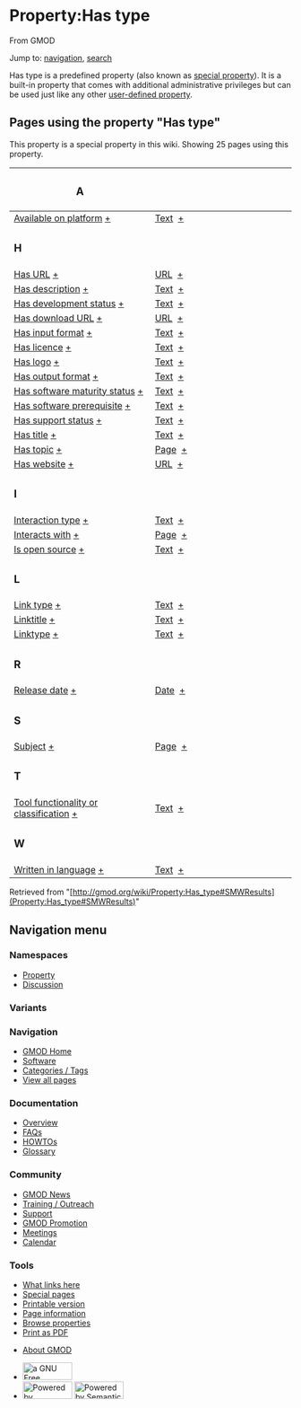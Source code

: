 <div id="mw-page-base" class="noprint">

</div>

<div id="mw-head-base" class="noprint">

</div>

<div id="content" class="mw-body" role="main">

<span id="top"></span>

<div id="mw-js-message" style="display:none;">

</div>



# <span dir="auto">Property:Has type</span>

<div id="bodyContent">

<div id="siteSub">

From GMOD

</div>

<div id="contentSub">

</div>

<div id="jump-to-nav" class="mw-jump">

Jump to: [navigation](#mw-navigation), [search](#p-search)

</div>

<div id="mw-content-text">

<div class="smw-pa-property-predefined-intro">

Has type is a predefined property (also known as <a
href="https://www.semantic-mediawiki.org/wiki/Help:Special_properties"
class="external text" rel="nofollow">special property</a>). It is a
built-in property that comes with additional administrative privileges
but can be used just like any other
<a href="https://www.semantic-mediawiki.org/wiki/Property"
class="external text" rel="nofollow">user-defined property</a>.

</div>

  
<span id="SMWResults"></span>

<div id="mw-pages">

## Pages using the property "Has type"

This property is a special property in this wiki. Showing 25 pages using
this property.

<table style="width: 100%; ">
<colgroup>
<col style="width: 50%" />
<col style="width: 50%" />
</colgroup>
<thead>
<tr class="header">
<th class="smwpropname"><h3 id="a">A</h3></th>
<th></th>
</tr>
</thead>
<tbody>
<tr class="odd">
<td class="smwpropname"><a href="Property:Available_on_platform"
title="Property:Available on platform">Available on platform</a> <span
class="smwbrowse"><a
href="Special:Browse/Property:Available-20on-20platform"
title="Special:Browse/Property:Available-20on-20platform">+</a></span></td>
<td class="smwprops"><a href="Special:Types/Text"
title="Special:Types/Text">Text</a>  <span class="smwsearch"><a
href="Special:SearchByProperty/Has-20type/Text"
title="Special:SearchByProperty/Has-20type/Text">+</a></span></td>
</tr>
<tr class="even">
<td class="smwpropname"><h3 id="h">H</h3></td>
<td></td>
</tr>
<tr class="odd">
<td class="smwpropname"><a href="Property:Has_URL"
title="Property:Has URL">Has URL</a> <span class="smwbrowse"><a
href="Special:Browse/Property:Has-20URL"
title="Special:Browse/Property:Has-20URL">+</a></span></td>
<td class="smwprops"><a href="Special:Types/URL"
title="Special:Types/URL">URL</a>  <span class="smwsearch"><a
href="Special:SearchByProperty/Has-20type/URL"
title="Special:SearchByProperty/Has-20type/URL">+</a></span></td>
</tr>
<tr class="even">
<td class="smwpropname"><a href="Property:Has_description"
title="Property:Has description">Has description</a> <span
class="smwbrowse"><a href="Special:Browse/Property:Has-20description"
title="Special:Browse/Property:Has-20description">+</a></span></td>
<td class="smwprops"><a href="Special:Types/Text"
title="Special:Types/Text">Text</a>  <span class="smwsearch"><a
href="Special:SearchByProperty/Has-20type/Text"
title="Special:SearchByProperty/Has-20type/Text">+</a></span></td>
</tr>
<tr class="odd">
<td class="smwpropname"><a href="Property:Has_development_status"
title="Property:Has development status">Has development status</a> <span
class="smwbrowse"><a
href="Special:Browse/Property:Has-20development-20status"
title="Special:Browse/Property:Has-20development-20status">+</a></span></td>
<td class="smwprops"><a href="Special:Types/Text"
title="Special:Types/Text">Text</a>  <span class="smwsearch"><a
href="Special:SearchByProperty/Has-20type/Text"
title="Special:SearchByProperty/Has-20type/Text">+</a></span></td>
</tr>
<tr class="even">
<td class="smwpropname"><a href="Property:Has_download_URL"
title="Property:Has download URL">Has download URL</a> <span
class="smwbrowse"><a href="Special:Browse/Property:Has-20download-20URL"
title="Special:Browse/Property:Has-20download-20URL">+</a></span></td>
<td class="smwprops"><a href="Special:Types/URL"
title="Special:Types/URL">URL</a>  <span class="smwsearch"><a
href="Special:SearchByProperty/Has-20type/URL"
title="Special:SearchByProperty/Has-20type/URL">+</a></span></td>
</tr>
<tr class="odd">
<td class="smwpropname"><a href="Property:Has_input_format"
title="Property:Has input format">Has input format</a> <span
class="smwbrowse"><a href="Special:Browse/Property:Has-20input-20format"
title="Special:Browse/Property:Has-20input-20format">+</a></span></td>
<td class="smwprops"><a href="Special:Types/Text"
title="Special:Types/Text">Text</a>  <span class="smwsearch"><a
href="Special:SearchByProperty/Has-20type/Text"
title="Special:SearchByProperty/Has-20type/Text">+</a></span></td>
</tr>
<tr class="even">
<td class="smwpropname"><a href="Property:Has_licence"
title="Property:Has licence">Has licence</a> <span class="smwbrowse"><a
href="Special:Browse/Property:Has-20licence"
title="Special:Browse/Property:Has-20licence">+</a></span></td>
<td class="smwprops"><a href="Special:Types/Text"
title="Special:Types/Text">Text</a>  <span class="smwsearch"><a
href="Special:SearchByProperty/Has-20type/Text"
title="Special:SearchByProperty/Has-20type/Text">+</a></span></td>
</tr>
<tr class="odd">
<td class="smwpropname"><a href="Property:Has_logo"
title="Property:Has logo">Has logo</a> <span class="smwbrowse"><a
href="Special:Browse/Property:Has-20logo"
title="Special:Browse/Property:Has-20logo">+</a></span></td>
<td class="smwprops"><a href="Special:Types/Text"
title="Special:Types/Text">Text</a>  <span class="smwsearch"><a
href="Special:SearchByProperty/Has-20type/Text"
title="Special:SearchByProperty/Has-20type/Text">+</a></span></td>
</tr>
<tr class="even">
<td class="smwpropname"><a href="Property:Has_output_format"
title="Property:Has output format">Has output format</a> <span
class="smwbrowse"><a
href="Special:Browse/Property:Has-20output-20format"
title="Special:Browse/Property:Has-20output-20format">+</a></span></td>
<td class="smwprops"><a href="Special:Types/Text"
title="Special:Types/Text">Text</a>  <span class="smwsearch"><a
href="Special:SearchByProperty/Has-20type/Text"
title="Special:SearchByProperty/Has-20type/Text">+</a></span></td>
</tr>
<tr class="odd">
<td class="smwpropname"><a href="Property:Has_software_maturity_status"
title="Property:Has software maturity status">Has software maturity
status</a> <span class="smwbrowse"><a
href="Special:Browse/Property:Has-20software-20maturity-20status"
title="Special:Browse/Property:Has-20software-20maturity-20status">+</a></span></td>
<td class="smwprops"><a href="Special:Types/Text"
title="Special:Types/Text">Text</a>  <span class="smwsearch"><a
href="Special:SearchByProperty/Has-20type/Text"
title="Special:SearchByProperty/Has-20type/Text">+</a></span></td>
</tr>
<tr class="even">
<td class="smwpropname"><a href="Property:Has_software_prerequisite"
title="Property:Has software prerequisite">Has software
prerequisite</a> <span class="smwbrowse"><a
href="Special:Browse/Property:Has-20software-20prerequisite"
title="Special:Browse/Property:Has-20software-20prerequisite">+</a></span></td>
<td class="smwprops"><a href="Special:Types/Text"
title="Special:Types/Text">Text</a>  <span class="smwsearch"><a
href="Special:SearchByProperty/Has-20type/Text"
title="Special:SearchByProperty/Has-20type/Text">+</a></span></td>
</tr>
<tr class="odd">
<td class="smwpropname"><a href="Property:Has_support_status"
title="Property:Has support status">Has support status</a> <span
class="smwbrowse"><a
href="Special:Browse/Property:Has-20support-20status"
title="Special:Browse/Property:Has-20support-20status">+</a></span></td>
<td class="smwprops"><a href="Special:Types/Text"
title="Special:Types/Text">Text</a>  <span class="smwsearch"><a
href="Special:SearchByProperty/Has-20type/Text"
title="Special:SearchByProperty/Has-20type/Text">+</a></span></td>
</tr>
<tr class="even">
<td class="smwpropname"><a href="Property:Has_title"
title="Property:Has title">Has title</a> <span class="smwbrowse"><a
href="Special:Browse/Property:Has-20title"
title="Special:Browse/Property:Has-20title">+</a></span></td>
<td class="smwprops"><a href="Special:Types/Text"
title="Special:Types/Text">Text</a>  <span class="smwsearch"><a
href="Special:SearchByProperty/Has-20type/Text"
title="Special:SearchByProperty/Has-20type/Text">+</a></span></td>
</tr>
<tr class="odd">
<td class="smwpropname"><a href="Property:Has_topic"
title="Property:Has topic">Has topic</a> <span class="smwbrowse"><a
href="Special:Browse/Property:Has-20topic"
title="Special:Browse/Property:Has-20topic">+</a></span></td>
<td class="smwprops"><a href="Special:Types/Page"
title="Special:Types/Page">Page</a>  <span class="smwsearch"><a
href="Special:SearchByProperty/Has-20type/Page"
title="Special:SearchByProperty/Has-20type/Page">+</a></span></td>
</tr>
<tr class="even">
<td class="smwpropname"><a href="Property:Has_website"
title="Property:Has website">Has website</a> <span class="smwbrowse"><a
href="Special:Browse/Property:Has-20website"
title="Special:Browse/Property:Has-20website">+</a></span></td>
<td class="smwprops"><a href="Special:Types/URL"
title="Special:Types/URL">URL</a>  <span class="smwsearch"><a
href="Special:SearchByProperty/Has-20type/URL"
title="Special:SearchByProperty/Has-20type/URL">+</a></span></td>
</tr>
<tr class="odd">
<td class="smwpropname"><h3 id="i">I</h3></td>
<td></td>
</tr>
<tr class="even">
<td class="smwpropname"><a href="Property:Interaction_type"
title="Property:Interaction type">Interaction type</a> <span
class="smwbrowse"><a href="Special:Browse/Property:Interaction-20type"
title="Special:Browse/Property:Interaction-20type">+</a></span></td>
<td class="smwprops"><a href="Special:Types/Text"
title="Special:Types/Text">Text</a>  <span class="smwsearch"><a
href="Special:SearchByProperty/Has-20type/Text"
title="Special:SearchByProperty/Has-20type/Text">+</a></span></td>
</tr>
<tr class="odd">
<td class="smwpropname"><a href="Property:Interacts_with"
title="Property:Interacts with">Interacts with</a> <span
class="smwbrowse"><a href="Special:Browse/Property:Interacts-20with"
title="Special:Browse/Property:Interacts-20with">+</a></span></td>
<td class="smwprops"><a href="Special:Types/Page"
title="Special:Types/Page">Page</a>  <span class="smwsearch"><a
href="Special:SearchByProperty/Has-20type/Page"
title="Special:SearchByProperty/Has-20type/Page">+</a></span></td>
</tr>
<tr class="even">
<td class="smwpropname"><a href="Property:Is_open_source"
title="Property:Is open source">Is open source</a> <span
class="smwbrowse"><a href="Special:Browse/Property:Is-20open-20source"
title="Special:Browse/Property:Is-20open-20source">+</a></span></td>
<td class="smwprops"><a href="Special:Types/Text"
title="Special:Types/Text">Text</a>  <span class="smwsearch"><a
href="Special:SearchByProperty/Has-20type/Text"
title="Special:SearchByProperty/Has-20type/Text">+</a></span></td>
</tr>
<tr class="odd">
<td class="smwpropname"><h3 id="l">L</h3></td>
<td></td>
</tr>
<tr class="even">
<td class="smwpropname"><a href="Property:Link_type"
title="Property:Link type">Link type</a> <span class="smwbrowse"><a
href="Special:Browse/Property:Link-20type"
title="Special:Browse/Property:Link-20type">+</a></span></td>
<td class="smwprops"><a href="Special:Types/Text"
title="Special:Types/Text">Text</a>  <span class="smwsearch"><a
href="Special:SearchByProperty/Has-20type/Text"
title="Special:SearchByProperty/Has-20type/Text">+</a></span></td>
</tr>
<tr class="odd">
<td class="smwpropname"><a href="Property:Linktitle"
title="Property:Linktitle">Linktitle</a> <span class="smwbrowse"><a
href="Special:Browse/Property:Linktitle"
title="Special:Browse/Property:Linktitle">+</a></span></td>
<td class="smwprops"><a href="Special:Types/Text"
title="Special:Types/Text">Text</a>  <span class="smwsearch"><a
href="Special:SearchByProperty/Has-20type/Text"
title="Special:SearchByProperty/Has-20type/Text">+</a></span></td>
</tr>
<tr class="even">
<td class="smwpropname"><a href="Property:Linktype"
title="Property:Linktype">Linktype</a> <span class="smwbrowse"><a
href="Special:Browse/Property:Linktype"
title="Special:Browse/Property:Linktype">+</a></span></td>
<td class="smwprops"><a href="Special:Types/Text"
title="Special:Types/Text">Text</a>  <span class="smwsearch"><a
href="Special:SearchByProperty/Has-20type/Text"
title="Special:SearchByProperty/Has-20type/Text">+</a></span></td>
</tr>
<tr class="odd">
<td class="smwpropname"><h3 id="r">R</h3></td>
<td></td>
</tr>
<tr class="even">
<td class="smwpropname"><a href="Property:Release_date"
title="Property:Release date">Release date</a> <span
class="smwbrowse"><a href="Special:Browse/Property:Release-20date"
title="Special:Browse/Property:Release-20date">+</a></span></td>
<td class="smwprops"><a href="Special:Types/Date"
title="Special:Types/Date">Date</a>  <span class="smwsearch"><a
href="Special:SearchByProperty/Has-20type/Date"
title="Special:SearchByProperty/Has-20type/Date">+</a></span></td>
</tr>
<tr class="odd">
<td class="smwpropname"><h3 id="s">S</h3></td>
<td></td>
</tr>
<tr class="even">
<td class="smwpropname"><a href="Property:Subject"
title="Property:Subject">Subject</a> <span class="smwbrowse"><a
href="Special:Browse/Property:Subject"
title="Special:Browse/Property:Subject">+</a></span></td>
<td class="smwprops"><a href="Special:Types/Page"
title="Special:Types/Page">Page</a>  <span class="smwsearch"><a
href="Special:SearchByProperty/Has-20type/Page"
title="Special:SearchByProperty/Has-20type/Page">+</a></span></td>
</tr>
<tr class="odd">
<td class="smwpropname"><h3 id="t">T</h3></td>
<td></td>
</tr>
<tr class="even">
<td class="smwpropname"><a
href="Property:Tool_functionality_or_classification"
title="Property:Tool functionality or classification">Tool functionality
or classification</a> <span class="smwbrowse"><a
href="Special:Browse/Property:Tool-20functionality-20or-20classification"
title="Special:Browse/Property:Tool-20functionality-20or-20classification">+</a></span></td>
<td class="smwprops"><a href="Special:Types/Text"
title="Special:Types/Text">Text</a>  <span class="smwsearch"><a
href="Special:SearchByProperty/Has-20type/Text"
title="Special:SearchByProperty/Has-20type/Text">+</a></span></td>
</tr>
<tr class="odd">
<td class="smwpropname"><h3 id="w">W</h3></td>
<td></td>
</tr>
<tr class="even">
<td class="smwpropname"><a href="Property:Written_in_language"
title="Property:Written in language">Written in language</a> <span
class="smwbrowse"><a
href="Special:Browse/Property:Written-20in-20language"
title="Special:Browse/Property:Written-20in-20language">+</a></span></td>
<td class="smwprops"><a href="Special:Types/Text"
title="Special:Types/Text">Text</a>  <span class="smwsearch"><a
href="Special:SearchByProperty/Has-20type/Text"
title="Special:SearchByProperty/Has-20type/Text">+</a></span></td>
</tr>
</tbody>
</table>

</div>

</div>

<div class="printfooter">

Retrieved from
"[http://gmod.org/wiki/Property:Has_type#SMWResults](Property:Has_type#SMWResults)"

</div>

<div id="catlinks" class="catlinks catlinks-allhidden">

</div>

<div class="visualClear">

</div>

</div>

</div>

<div id="mw-navigation">

## Navigation menu

<div id="mw-head">



<div id="left-navigation">

<div id="p-namespaces" class="vectorTabs" role="navigation"
aria-labelledby="p-namespaces-label">

### Namespaces

- <span id="ca-nstab-property">[Property](Property:Has_type)</span>
- <span id="ca-talk"><a
  href="http://gmod.org/mediawiki/index.php?title=Property_talk:Has_type&amp;action=edit&amp;redlink=1"
  accesskey="t"
  title="Discussion about the content page [t]">Discussion</a></span>

</div>

<div id="p-variants" class="vectorMenu emptyPortlet" role="navigation"
aria-labelledby="p-variants-label">

### 

### Variants[](#)

<div class="menu">

</div>

</div>

</div>

<div id="right-navigation">





</div>



</div>

</div>

</div>

<div id="mw-panel">

<div id="p-logo" role="banner">

<a href="Main_Page"
style="background-image: url(../images/GMOD-cogs.png);"
title="Visit the main page"></a>

</div>

<div id="p-Navigation" class="portal" role="navigation"
aria-labelledby="p-Navigation-label">

### Navigation

<div class="body">

- <span id="n-GMOD-Home">[GMOD Home](Main_Page)</span>
- <span id="n-Software">[Software](GMOD_Components)</span>
- <span id="n-Categories-.2F-Tags">[Categories /
  Tags](Categories)</span>
- <span id="n-View-all-pages">[View all pages](Special:AllPages)</span>

</div>

</div>

<div id="p-Documentation" class="portal" role="navigation"
aria-labelledby="p-Documentation-label">

### Documentation

<div class="body">

- <span id="n-Overview">[Overview](Overview)</span>
- <span id="n-FAQs">[FAQs](Category:FAQ)</span>
- <span id="n-HOWTOs">[HOWTOs](Category:HOWTO)</span>
- <span id="n-Glossary">[Glossary](Glossary)</span>

</div>

</div>

<div id="p-Community" class="portal" role="navigation"
aria-labelledby="p-Community-label">

### Community

<div class="body">

- <span id="n-GMOD-News">[GMOD News](GMOD_News)</span>
- <span id="n-Training-.2F-Outreach">[Training /
  Outreach](Training_and_Outreach)</span>
- <span id="n-Support">[Support](Support)</span>
- <span id="n-GMOD-Promotion">[GMOD Promotion](GMOD_Promotion)</span>
- <span id="n-Meetings">[Meetings](Meetings)</span>
- <span id="n-Calendar">[Calendar](Calendar)</span>

</div>

</div>

<div id="p-tb" class="portal" role="navigation"
aria-labelledby="p-tb-label">

### Tools

<div class="body">

- <span id="t-whatlinkshere"><a href="Special:WhatLinksHere/Property:Has_type" accesskey="j"
  title="A list of all wiki pages that link here [j]">What links here</a></span>
- <span id="t-specialpages"><a href="Special:SpecialPages" accesskey="q"
  title="A list of all special pages [q]">Special pages</a></span>
- <span id="t-print"><a
  href="http://gmod.org/mediawiki/index.php?title=Property:Has_type&amp;printable=yes"
  rel="alternate" accesskey="p"
  title="Printable version of this page [p]">Printable version</a></span>
- <span id="t-info">[Page
  information](http://gmod.org/mediawiki/index.php?title=Property:Has_type&action=info)</span>
- <span id="t-smwbrowselink"><a href="Special:Browse/Property:Has_type" rel="smw-browse">Browse
  properties</a></span>
- <span id="t-pdf">[Print as
  PDF](http://gmod.org/mediawiki/index.php?title=Special:PdfPrint&page=Property:Has_type)</span>

</div>

</div>

</div>

</div>

<div id="footer" role="contentinfo">

- <span id="footer-places-about">[About
  GMOD](GMOD:About "GMOD:About")</span>

<!-- -->

- <span id="footer-copyrightico">[<img src="http://www.gnu.org/graphics/gfdl-logo-small.png" width="88"
  height="31" alt="a GNU Free Documentation License" />](http://www.gnu.org/licenses/fdl-1.3.html)</span>
- <span id="footer-poweredbyico">[<img
  src="../mediawiki/skins/common/images/poweredby_mediawiki_88x31.png"
  width="88" height="31" alt="Powered by MediaWiki" />](http://www.mediawiki.org/)
  [<img
  src="../mediawiki/extensions/SemanticMediaWiki/resources/images/smw_button.png"
  width="88" height="31" alt="Powered by Semantic MediaWiki" />](https://www.semantic-mediawiki.org/wiki/Semantic_MediaWiki)</span>

<div style="clear:both">

</div>

</div>
